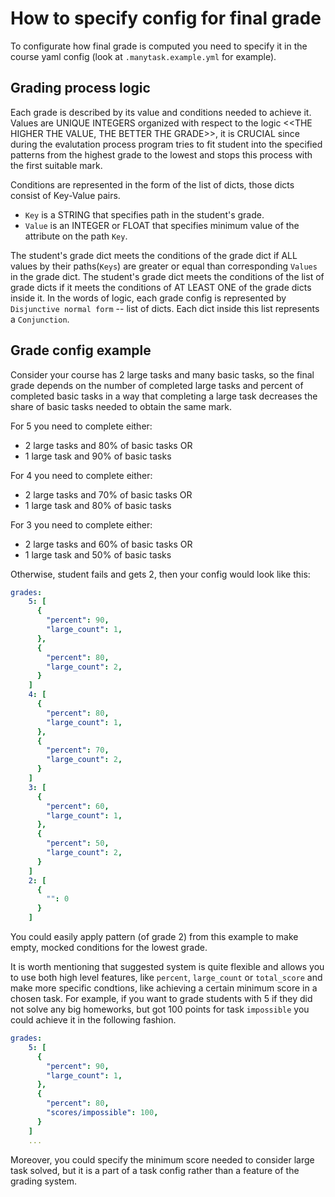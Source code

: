 # How to specify config for final grade

To configurate how final grade is computed you need to specify it in the course yaml config
(look at `.manytask.example.yml` for example).

## Grading process logic

Each grade is described by its value and conditions needed to achieve it.
Values are UNIQUE INTEGERS organized with respect to the logic <<THE HIGHER THE VALUE, THE BETTER THE GRADE>>,
it is CRUCIAL since during the evalutation process program tries to fit student into the specified patterns
from the highest grade to the lowest and stops this process with the first suitable mark.

Conditions are represented in the form of the list of dicts, those dicts consist of Key-Value pairs.

- `Key` is a STRING that specifies path in the student's grade.
- `Value` is an INTEGER or FLOAT that specifies minimum value of the attribute on the path `Key`.

The student's grade dict meets the conditions of the grade dict if ALL values by their paths(`Keys`)
are greater or equal than corresponding `Values` in the grade dict.
The student's grade dict meets the conditions of the list of grade dicts if it meets the conditions of AT LEAST ONE of the grade dicts inside it.
In the words of logic, each grade config is represented by `Disjunctive normal form` -- list of dicts.
Each dict inside this list represents a `Conjunction`.

## Grade config example

Consider your course has 2 large tasks and many basic tasks, so the final grade depends on the number of completed
large tasks and percent of completed basic tasks in a way that completing a large task decreases the share of basic tasks needed to obtain the same mark.

For 5 you need to complete either:

- 2 large tasks and 80% of basic tasks OR
- 1 large task and 90% of basic tasks

For 4 you need to complete either:

- 2 large tasks and 70% of basic tasks OR
- 1 large task and 80% of basic tasks

For 3 you need to complete either:

- 2 large tasks and 60% of basic tasks OR
- 1 large task and 50% of basic tasks

Otherwise, student fails and gets 2, then your config would look like this:

```yaml
grades:
    5: [
      {
        "percent": 90,
        "large_count": 1,
      },
      {
        "percent": 80,
        "large_count": 2,
      }
    ]
    4: [
      {
        "percent": 80,
        "large_count": 1,
      },
      {
        "percent": 70,
        "large_count": 2,
      }
    ]
    3: [
      {
        "percent": 60,
        "large_count": 1,
      },
      {
        "percent": 50,
        "large_count": 2,
      }
    ]
    2: [
      {
        "": 0
      }
    ]
```

You could easily apply pattern (of grade 2) from this example to make empty, mocked conditions for the lowest grade.

It is worth mentioning that suggested system is quite flexible and allows you to use both high level features, like
`percent`, `large_count` or `total_score` and make more specific condtions, like achieving a certain minimum
score in a chosen task. For example, if you want to grade students with 5 if they did not solve any big homeworks, but got 100 points for task `impossible` you could achieve it in the following fashion.

```yaml
grades:
    5: [
      {
        "percent": 90,
        "large_count": 1,
      },
      {
        "percent": 80,
        "scores/impossible": 100,
      }
    ]
    ...
```

Moreover, you could specify the minimum score needed to consider large task solved,
but it is a part of a task config rather than a feature of the grading system.
